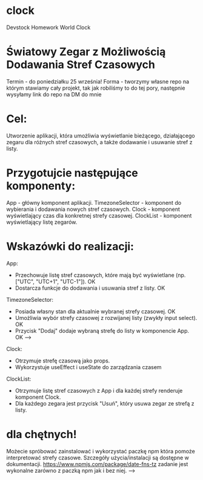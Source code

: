 # clock

Devstock Homework World Clock

# Światowy Zegar z Możliwością Dodawania Stref Czasowych

Termin - do poniedziałku 25 września!
Forma - tworzymy własne repo na którym stawiamy cały projekt, tak jak robiliśmy to do tej pory, następnie wysyłamy link do repo na DM do mnie

# Cel:

Utworzenie aplikacji, która umożliwia wyświetlanie bieżącego, działającego zegaru dla różnych stref czasowych, a także dodawanie i usuwanie stref z listy.

# Przygotujcie następujące komponenty:

App - główny komponent aplikacji.
TimezoneSelector - komponent do wybierania i dodawania nowych stref czasowych.
Clock - komponent wyświetlający czas dla konkretnej strefy czasowej.
ClockList - komponent wyświetlający listę zegarów.

# Wskazówki do realizacji:

App:

- Przechowuje listę stref czasowych, które mają być wyświetlane (np. ["UTC", "UTC+1", "UTC-1"]). OK
- Dostarcza funkcje do dodawania i usuwania stref z listy. OK

TimezoneSelector:

- Posiada własny stan dla aktualnie wybranej strefy czasowej. OK
- Umożliwia wybór strefy czasowej z rozwijanej listy (zwykły input select). OK
- Przycisk "Dodaj" dodaje wybraną strefę do listy w komponencie App. OK -->

Clock:

- Otrzymuje strefę czasową jako props.
- Wykorzystuje useEffect i useState do zarządzania czasem

ClockList:

- Otrzymuje listę stref czasowych z App i dla każdej strefy renderuje komponent Clock.
- Dla każdego zegara jest przycisk "Usuń", który usuwa zegar ze strefą z listy.

# dla chętnych!

Możecie spróbować zainstalować i wykorzystać paczkę npm która pomoże interpretować strefy czasowe. Szczegóły użycia/instalacji są dostępne w dokumentacji.
https://www.npmjs.com/package/date-fns-tz
zadanie jest wykonalne zarówno z paczką npm jak i bez niej. -->
